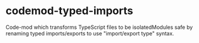 # codemod-typed-imports
Code-mod which transforms TypeScript files to be isolatedModules safe by renaming typed imports/exports to use "import/export type" syntax.

